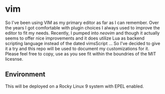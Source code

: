 # vim
So I've been using VIM as my primary editor as far as I can remember. Over the years I got comfortable with plugin choices I always used to improve the editor to fit my needs. Recently, I pumped into *neovim* and though it actually seems to offer nice improvements and it does utilize Lua as backend scripting language instead of the dated vimsScript ... So I've decided to give it a try and this repo will be used to document my customizations for it. Please feel free to copy, use as you see fit within the boundries of the MIT licesnse.    

## Environment 
This will be deployed on a Rocky Linux 9 system with EPEL enabled. 
